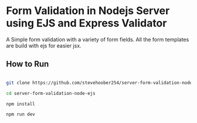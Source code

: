 # Form Validation in Nodejs Server using EJS and Express Validator

A Simple form validation with a variety of form fields. All the form templates are build with ejs for easier jsx.

## How to Run

````bash

git clone https://github.com/stevehoober254/server-form-validation-node-ejs.git

cd server-form-validation-node-ejs

npm install

npm run dev

````
